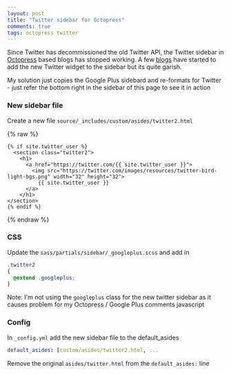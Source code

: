 ```yaml
---
layout: post
title: "Twitter sidebar for Octopress"
comments: true
tags: octopress twitter
---
```

Since Twitter has decommissioned the old Twitter API, the Twitter sidebar in [Octopress](http://octopress.org) based blogs has stopped working. 
A few [blogs](http://blog.jmac.org/blog/2013/03/30/putting-twitter-back-into-octopress/) have started to add the new Twitter widget to the sidebar but its quite garish.

My solution just copies the Google Plus sidebard and re-formats for Twitter - just refer the bottom right in the sidebar of this page to see it in action

### New sidebar file

Create a new file `source/_includes/custom/asides/twitter2.html` 

{% raw %}
``` liquid
{% if site.twitter_user %}
  <section class="twitter2">
    <h1>
      <a href="https://twitter.com/{{ site.twitter_user }}">
        <img src="https://twitter.com/images/resources/twitter-bird-light-bgs.png" width="32" height="32">
          {{ site.twitter_user }}
      </a>
    </h1>
</section>
{% endif %}
```
{% endraw %}

### CSS

Update the `sass/partials/sidebar/_googleplus.scss` and add in 

``` scss
.twitter2
{
  @extend .googleplus;
}
```

Note: I'm not using the `googleplus` class for the new twitter sidebar as it causes problem for my Octopress / Google Plus comments javascript

### Config

In `_config.yml` add the new sidebar file to the default_asides

``` yaml
default_asides: [custom/asides/twitter2.html, ...
```

Remove the original `asides/twitter.html` from the `default_asides:` line